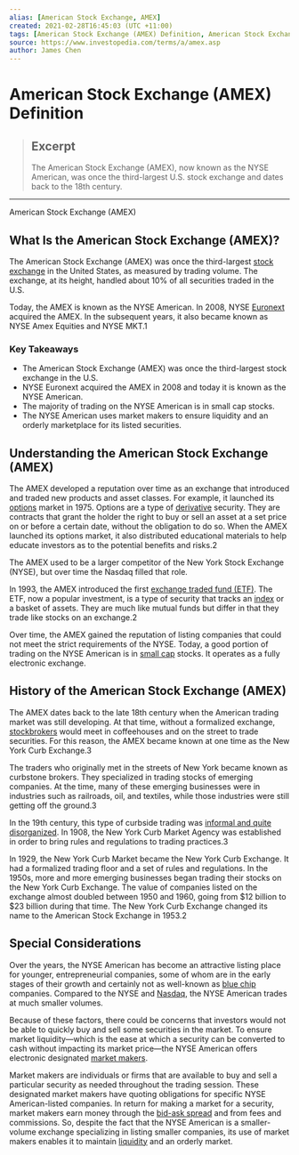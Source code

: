 ```yaml
---
alias: [American Stock Exchange, AMEX]
created: 2021-02-28T16:45:03 (UTC +11:00)
tags: [American Stock Exchange (AMEX) Definition, American Stock Exchange, AMEX]
source: https://www.investopedia.com/terms/a/amex.asp
author: James Chen
---
```


# American Stock Exchange (AMEX) Definition

> ## Excerpt
> The American Stock Exchange (AMEX), now known as the NYSE American, was once the third-largest U.S. stock exchange and dates back to the 18th century.

---

American Stock Exchange (AMEX)
## What Is the American Stock Exchange (AMEX)?

The American Stock Exchange (AMEX) was once the third-largest [stock exchange](https://www.investopedia.com/articles/basics/04/092404.asp) in the United States, as measured by trading volume. The exchange, at its height, handled about 10% of all securities traded in the U.S.

Today, the AMEX is known as the NYSE American. In 2008, NYSE [Euronext](https://www.investopedia.com/terms/e/euronext.asp) acquired the AMEX. In the subsequent years, it also became known as NYSE Amex Equities and NYSE MKT.1

### Key Takeaways

-   The American Stock Exchange (AMEX) was once the third-largest stock exchange in the U.S.
-   NYSE Euronext acquired the AMEX in 2008 and today it is known as the NYSE American.
-   The majority of trading on the NYSE American is in small cap stocks.
-   The NYSE American uses market makers to ensure liquidity and an orderly marketplace for its listed securities.

## Understanding the American Stock Exchange (AMEX)

The AMEX developed a reputation over time as an exchange that introduced and traded new products and asset classes. For example, it launched its [options](https://www.investopedia.com/terms/o/option.asp) market in 1975. Options are a type of [derivative](https://www.investopedia.com/terms/d/derivative.asp) security. They are contracts that grant the holder the right to buy or sell an asset at a set price on or before a certain date, without the obligation to do so. When the AMEX launched its options market, it also distributed educational materials to help educate investors as to the potential benefits and risks.2

The AMEX used to be a larger competitor of the New York Stock Exchange (NYSE), but over time the Nasdaq filled that role.

In 1993, the AMEX introduced the first [exchange traded fund (ETF)](https://www.investopedia.com/terms/e/etf.asp). The ETF, now a popular investment, is a type of security that tracks an [index](https://www.investopedia.com/terms/i/index.asp) or a basket of assets. They are much like mutual funds but differ in that they trade like stocks on an exchange.2

Over time, the AMEX gained the reputation of listing companies that could not meet the strict requirements of the NYSE. Today, a good portion of trading on the NYSE American is in [small cap](https://www.investopedia.com/terms/s/small-cap.asp) stocks. It operates as a fully electronic exchange.

## History of the American Stock Exchange (AMEX)

The AMEX dates back to the late 18th century when the American trading market was still developing. At that time, without a formalized exchange, [stockbrokers](https://www.investopedia.com/terms/s/stockbroker.asp) would meet in coffeehouses and on the street to trade securities. For this reason, the AMEX became known at one time as the New York Curb Exchange.3

The traders who originally met in the streets of New York became known as curbstone brokers. They specialized in trading stocks of emerging companies. At the time, many of these emerging businesses were in industries such as railroads, oil, and textiles, while those industries were still getting off the ground.3

In the 19th century, this type of curbside trading was [informal and quite disorganized](https://www.investopedia.com/articles/07/stock-exchange-history.asp). In 1908, the New York Curb Market Agency was established in order to bring rules and regulations to trading practices.3

In 1929, the New York Curb Market became the New York Curb Exchange. It had a formalized trading floor and a set of rules and regulations. In the 1950s, more and more emerging businesses began trading their stocks on the New York Curb Exchange. The value of companies listed on the exchange almost doubled between 1950 and 1960, going from $12 billion to $23 billion during that time. The New York Curb Exchange changed its name to the American Stock Exchange in 1953.2

## Special Considerations

Over the years, the NYSE American has become an attractive listing place for younger, entrepreneurial companies, some of whom are in the early stages of their growth and certainly not as well-known as [blue chip](https://www.investopedia.com/terms/b/bluechip.asp) companies. Compared to the NYSE and [Nasdaq](https://www.investopedia.com/terms/n/nasdaq.asp), the NYSE American trades at much smaller volumes.

Because of these factors, there could be concerns that investors would not be able to quickly buy and sell some securities in the market. To ensure market liquidity—which is the ease at which a security can be converted to cash without impacting its market price—the NYSE American offers electronic designated [market makers](https://www.investopedia.com/terms/m/marketmaker.asp).

Market makers are individuals or firms that are available to buy and sell a particular security as needed throughout the trading session. These designated market makers have quoting obligations for specific NYSE American-listed companies. In return for making a market for a security, market makers earn money through the [bid-ask spread](https://www.investopedia.com/terms/b/bid-askspread.asp) and from fees and commissions. So, despite the fact that the NYSE American is a smaller-volume exchange specializing in listing smaller companies, its use of market makers enables it to maintain [liquidity](https://www.investopedia.com/terms/l/liquidity.asp) and an orderly market.
